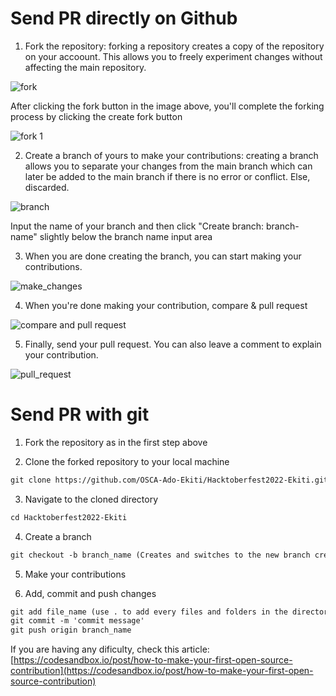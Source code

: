 # Send PR directly on Github

1. Fork the repository: forking a repository creates a copy of the repository on your accoount. This allows you to freely experiment changes without affecting the main repository.

![fork](https://user-images.githubusercontent.com/53593233/195101076-015c4c34-fbdf-4836-9f00-2ec67a580962.PNG)

After clicking the fork button in the image above, you'll complete the forking process by clicking the create fork button

![fork 1](https://user-images.githubusercontent.com/53593233/195101682-ce023d2a-ffe1-4aaf-b837-eecfcfddb778.PNG)

2. Create a branch of yours to make your contributions: creating a branch allows you to separate your changes from the main branch which can later be added to the main branch if there is no error or conflict. Else, discarded.

![branch](https://user-images.githubusercontent.com/53593233/195101930-5bcc6a38-9fa6-477c-a702-86147296aeac.PNG)

Input the name of your branch and then click "Create branch: branch-name" slightly below the branch name input area

3. When you are done creating the branch, you can start making your contributions.

![make_changes](https://user-images.githubusercontent.com/53593233/195103019-b3aaa155-1316-4301-84b3-9f46dac7b0a6.PNG)

4. When you're done making your contribution, compare & pull request

![compare and pull request](https://user-images.githubusercontent.com/53593233/195103835-8a279c89-a0e9-4aa3-abec-df5ac30803a0.PNG)

5. Finally, send your pull request.
   You can also leave a comment to explain your contribution.

![pull_request](https://user-images.githubusercontent.com/53593233/195104042-4b44473e-6292-4681-9b4e-ee422982ed14.PNG)

# Send PR with git

1. Fork the repository as in the first step above

2. Clone the forked repository to your local machine

```markdown
git clone https://github.com/OSCA-Ado-Ekiti/Hacktoberfest2022-Ekiti.git
```

3. Navigate to the cloned directory

```markdown
cd Hacktoberfest2022-Ekiti
```

4. Create a branch

```markdown
git checkout -b branch_name (Creates and switches to the new branch created)
```

5. Make your contributions

6. Add, commit and push changes

```markdown
git add file_name (use . to add every files and folders in the directory)
git commit -m 'commit message'
git push origin branch_name
```

If you are having any dificulty, check this article: [https://codesandbox.io/post/how-to-make-your-first-open-source-contribution](https://codesandbox.io/post/how-to-make-your-first-open-source-contribution)
